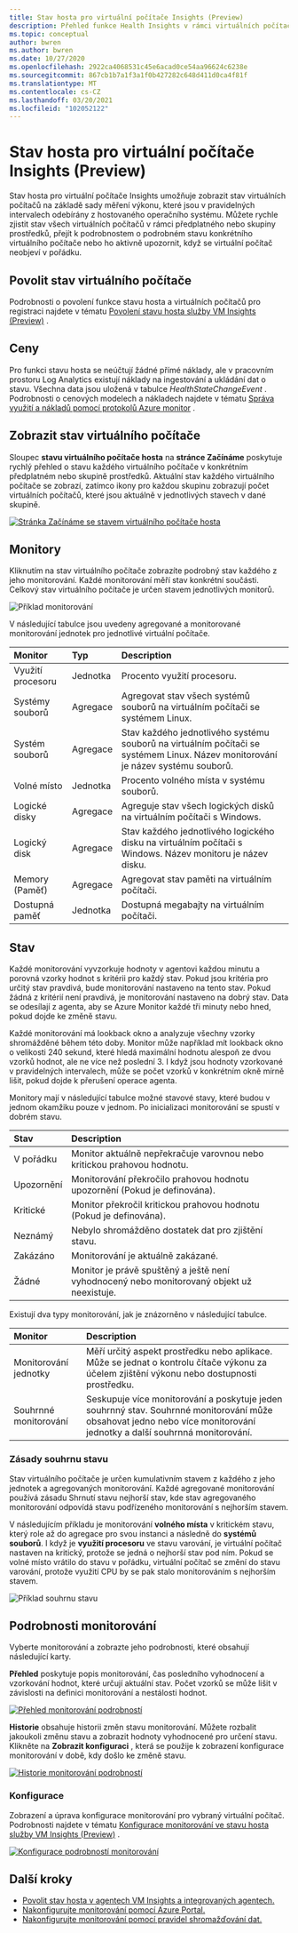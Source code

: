 ```yaml
---
title: Stav hosta pro virtuální počítače Insights (Preview)
description: Přehled funkce Health Insights v rámci virtuálních počítačů, včetně toho, jak můžete zobrazit stav virtuálních počítačů a přijímat výstrahy, když se virtuální počítač stává stavem není v pořádku.
ms.topic: conceptual
author: bwren
ms.author: bwren
ms.date: 10/27/2020
ms.openlocfilehash: 2922ca4068531c45e6acad0ce54aa96624c6238e
ms.sourcegitcommit: 867cb1b7a1f3a1f0b427282c648d411d0ca4f81f
ms.translationtype: MT
ms.contentlocale: cs-CZ
ms.lasthandoff: 03/20/2021
ms.locfileid: "102052122"
---
```

# <a name="vm-insights-guest-health-preview"></a>Stav hosta pro virtuální počítače Insights (Preview)
Stav hosta pro virtuální počítače Insights umožňuje zobrazit stav virtuálních počítačů na základě sady měření výkonu, které jsou v pravidelných intervalech odebírány z hostovaného operačního systému. Můžete rychle zjistit stav všech virtuálních počítačů v rámci předplatného nebo skupiny prostředků, přejít k podrobnostem o podrobném stavu konkrétního virtuálního počítače nebo ho aktivně upozornit, když se virtuální počítač neobjeví v pořádku. 

## <a name="enable-virtual-machine-health"></a>Povolit stav virtuálního počítače
Podrobnosti o povolení funkce stavu hosta a virtuálních počítačů pro registraci najdete v tématu [Povolení stavu hosta služby VM Insights (Preview)](vminsights-health-enable.md) .

## <a name="pricing"></a>Ceny
Pro funkci stavu hosta se neúčtují žádné přímé náklady, ale v pracovním prostoru Log Analytics existují náklady na ingestování a ukládání dat o stavu. Všechna data jsou uložená v tabulce *HealthStateChangeEvent* . Podrobnosti o cenových modelech a nákladech najdete v tématu [Správa využití a nákladů pomocí protokolů Azure monitor](../logs/manage-cost-storage.md) .

## <a name="view-virtual-machine-health"></a>Zobrazit stav virtuálního počítače
Sloupec **stavu virtuálního počítače hosta** na **stránce Začínáme** poskytuje rychlý přehled o stavu každého virtuálního počítače v konkrétním předplatném nebo skupině prostředků. Aktuální stav každého virtuálního počítače se zobrazí, zatímco ikony pro každou skupinu zobrazují počet virtuálních počítačů, které jsou aktuálně v jednotlivých stavech v dané skupině.

[![Stránka Začínáme se stavem virtuálního počítače hosta](media/vminsights-health-overview/get-started-page.png)](media/vminsights-health-overview/get-started-page.png#lightbox)


## <a name="monitors"></a>Monitory
Kliknutím na stav virtuálního počítače zobrazíte podrobný stav každého z jeho monitorování. Každé monitorování měří stav konkrétní součásti. Celkový stav virtuálního počítače je určen stavem jednotlivých monitorů. 

![Příklad monitorování](media/vminsights-health-overview/monitors.png)

V následující tabulce jsou uvedeny agregované a monitorované monitorování jednotek pro jednotlivé virtuální počítače. 

| Monitor | Typ | Description |
|:---|:---|:---|
| Využití procesoru | Jednotka | Procento využití procesoru. |
| Systémy souborů | Agregace | Agregovat stav všech systémů souborů na virtuálním počítači se systémem Linux. |
| Systém souborů  | Agregace | Stav každého jednotlivého systému souborů na virtuálním počítači se systémem Linux. Název monitorování je název systému souborů. |
| Volné místo | Jednotka | Procento volného místa v systému souborů. |
| Logické disky | Agregace | Agreguje stav všech logických disků na virtuálním počítači s Windows. |
| Logický disk  | Agregace | Stav každého jednotlivého logického disku na virtuálním počítači s Windows. Název monitoru je název disku. |
| Memory (Paměť) | Agregace | Agregovat stav paměti na virtuálním počítači. |
| Dostupná paměť | Jednotka | Dostupná megabajty na virtuálním počítači. |

## <a name="health-states"></a>Stav
Každé monitorování vyvzorkuje hodnoty v agentovi každou minutu a porovná vzorky hodnot s kritérii pro každý stav. Pokud jsou kritéria pro určitý stav pravdivá, bude monitorování nastaveno na tento stav. Pokud žádná z kritérií není pravdivá, je monitorování nastaveno na dobrý stav. Data se odesílají z agenta, aby se Azure Monitor každé tři minuty nebo hned, pokud dojde ke změně stavu.

Každé monitorování má lookback okno a analyzuje všechny vzorky shromážděné během této doby. Monitor může například mít lookback okno o velikosti 240 sekund, které hledá maximální hodnotu alespoň ze dvou vzorků hodnot, ale ne více než poslední 3. I když jsou hodnoty vzorkované v pravidelných intervalech, může se počet vzorků v konkrétním okně mírně lišit, pokud dojde k přerušení operace agenta.

Monitory mají v následující tabulce možné stavové stavy, které budou v jednom okamžiku pouze v jednom. Po inicializaci monitorování se spustí v dobrém stavu.

| Stav | Description |
|:---|:---|
| V pořádku  | Monitor aktuálně nepřekračuje varovnou nebo kritickou prahovou hodnotu. |
| Upozornění  | Monitorování překročilo prahovou hodnotu upozornění (Pokud je definována). |
| Kritické | Monitor překročil kritickou prahovou hodnotu (Pokud je definována). |
| Neznámý  | Nebylo shromážděno dostatek dat pro zjištění stavu. |
| Zakázáno | Monitorování je aktuálně zakázané. |
| Žádné     | Monitor je právě spuštěný a ještě není vyhodnocený nebo monitorovaný objekt už neexistuje. |



Existují dva typy monitorování, jak je znázorněno v následující tabulce.

| Monitor | Description |
|:---|:---|
| Monitorování jednotky | Měří určitý aspekt prostředku nebo aplikace. Může se jednat o kontrolu čítače výkonu za účelem zjištění výkonu nebo dostupnosti prostředku. |
| Souhrnné monitorování | Seskupuje více monitorování a poskytuje jeden souhrnný stav. Souhrnné monitorování může obsahovat jedno nebo více monitorování jednotky a další souhrnná monitorování. |


  
### <a name="health-rollup-policy"></a>Zásady souhrnu stavu
Stav virtuálního počítače je určen kumulativním stavem z každého z jeho jednotek a agregovaných monitorování. Každé agregované monitorování používá zásadu Shrnutí stavu nejhorší stav, kde stav agregovaného monitorování odpovídá stavu podřízeného monitorování s nejhorším stavem.  

V následujícím příkladu je monitorování **volného místa** v kritickém stavu, který role až do agregace pro svou instanci a následně do **systémů souborů**. I když je **využití procesoru** ve stavu varování, je virtuální počítač nastaven na kritický, protože se jedná o nejhorší stav pod ním. Pokud se volné místo vrátilo do stavu v pořádku, virtuální počítač se změní do stavu varování, protože využití CPU by se pak stalo monitorováním s nejhorším stavem.

![Příklad souhrnu stavu](media/vminsights-health-overview/health-rollup-example.png)


## <a name="monitor-details"></a>Podrobnosti monitorování
Vyberte monitorování a zobrazte jeho podrobnosti, které obsahují následující karty.

**Přehled** poskytuje popis monitorování, čas posledního vyhodnocení a vzorkování hodnot, které určují aktuální stav. Počet vzorků se může lišit v závislosti na definici monitorování a nestálosti hodnot.

[![Přehled monitorování podrobností](media/vminsights-health-overview/monitor-details-overview.png)](media/vminsights-health-overview/monitor-details-overview.png#lightbox)

**Historie** obsahuje historii změn stavu monitorování. Můžete rozbalit jakoukoli změnu stavu a zobrazit hodnoty vyhodnocené pro určení stavu. Klikněte na **Zobrazit konfiguraci** , která se použije k zobrazení konfigurace monitorování v době, kdy došlo ke změně stavu.



[![Historie monitorování podrobností](media/vminsights-health-overview/monitor-details-history.png)](media/vminsights-health-overview/monitor-details-history.png#lightbox)

### <a name="configuration"></a>Konfigurace
Zobrazení a úprava konfigurace monitorování pro vybraný virtuální počítač. Podrobnosti najdete v tématu [Konfigurace monitorování ve stavu hosta služby VM Insights (Preview)](vminsights-health-enable.md) .

[![Konfigurace podrobností monitorování](media/vminsights-health-overview/monitor-details-configuration.png)](media/vminsights-health-overview/monitor-details-configuration.png#lightbox)




## <a name="next-steps"></a>Další kroky

- [Povolit stav hosta v agentech VM Insights a integrovaných agentech.](vminsights-health-enable.md)
- [Nakonfigurujte monitorování pomocí Azure Portal.](vminsights-health-configure.md)
- [Nakonfigurujte monitorování pomocí pravidel shromažďování dat.](vminsights-health-configure-dcr.md)